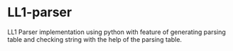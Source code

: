 # LL1-parser
LL1 Parser implementation using python with feature of generating parsing table and checking string with the help of the parsing table.
